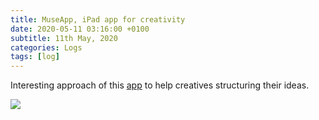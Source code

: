 ```yaml
---
title: MuseApp, iPad app for creativity
date: 2020-05-11 03:16:00 +0100
subtitle: 11th May, 2020
categories: Logs
tags: [log]
---
```


Interesting approach of this [app](https://museapp.com/) to help creatives structuring their ideas.

![](/assets/log/n683_screen-shot-2020-05-11-at-07.15.44.png)